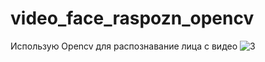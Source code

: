 # video_face_raspozn_opencv
Использую Opencv для распознавание лица с видео
![3](https://github.com/Bkey-201/video_face_raspozn_opencv/assets/114351155/f6643255-cef8-49b6-9a7d-d6790e54f0c3)
